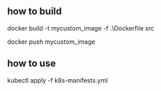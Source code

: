 ## how to build

docker build -t mycustom_image -f .\Dockerfile src

docker push mycustom_image

## how to use

kubectl apply -f k8s-manifests.yml
